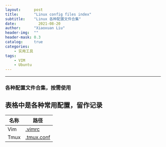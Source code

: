 ```yaml
---
layout:      post
title:       "Linux config files index"
subtitle:    "Linux 各种配置文件合集"
date:	       2021-08-20
author:      "Xiaoxuan Liu"
header-img:  ""
header-mask: 0.3
catalog:     true
categories:
    - 实用工具
tags:
    - VIM
    - Ubuntu
---
```


***


### 各种配置文件合集，按需使用

## 表格中是各种常用配置，留作记录


| 名称 | 路径 |
| --- | --- |
| Vim | [.vimrc](/assets/config-files/vimrc.txt)  |
| Tmux | [.tmux.conf](/assets/config-files/tmux.conf.txt) |